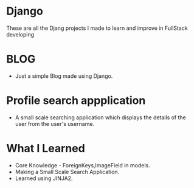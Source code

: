 # Django

These are all the Djang projects I made to learn and improve in FullStack developing

  # BLOG
  * Just a simple Blog made using Django.
  # Profile search appplication
  * A small scale searching application which displays the details of the user from the user's username.
  
# What I Learned

* Core Knowledge - ForeignKeys,ImageField in models. 
* Making a Small Scale Search Application.
* Learned using JINJA2.
